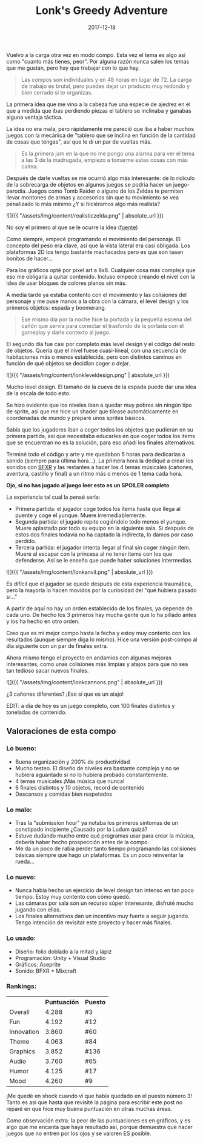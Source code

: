 ﻿---
layout: post
title: Lonk's Greedy Adventure
date: 2017-12-18
description: Un juego sobre decisiones de peso
img: assets/img/cover/lonkgreedyadventure.png
embed: assets/embed/lonksadventure/index.html
tags: [Juegos]
words: 4 minutos
status: published
action-text: Descarga en LudumDare
action-link: https://ldjam.com/events/ludum-dare/40/$65375
---

Vuelvo a la carga otra vez en modo compo. Esta vez el tema es algo así como "cuanto más tienes, peor". Por alguna razón nunca salen los temas que me gustan, pero hay que trabajar con lo que hay.

<blockquote>
Las compos son individuales y en 48 horas en lugar de 72. La carga de trabajo es brutal, pero puedes dejar un producto muy redondo y bien cerrado si te organizas.
</blockquote>

La primera idea que me vino a la cabeza fue una especie de ajedrez en el que a medida que ibas perdiendo piezas el tablero se inclinaba y ganabas alguna ventaja táctica.

La idea no era mala, pero rápidamente me pareció que iba a haber muchos juegos con la mecánica de "tablero que se inclina en función de la cantidad de cosas que tengas", así que le dí un par de vueltas más.

<blockquote>
Es la primera jam en la que no me pongo una alarma para ver el tema a las 3 de la madrugada, empiezo a tomarme estas cosas con más calma.
</blockquote>

Después de darle vueltas se me ocurrió algo más interesante: de lo ridículo de la sobrecarga de objetos en algunos juegos se podría hacer un juego-parodia. Juegos como Tomb Raider o alguno de los Zeldas te permiten llevar montones de armas y accesorios sin que tu movimiento se vea penalizado lo más mínimo ¿Y si hiciéramos algo más realista?

![]({{ "/assets/img/content/realisticzelda.png" | absolute_url }})
<p class="image-caption">No soy el primero al que se le ocurre la idea (<a href="http://www.dorkly.com/post/1823/realistic-zelda-inventory">fuente</a>)</p>

Como siempre, empecé programando el movimiento del personaje. El concepto del peso era clave, así que la vista lateral era casi obligada. Los plataformas 2D los tengo bastante machacados pero es que son taaan bonitos de hacer...

Para los gráficos opté por pixel art a 8x8. Cualquier cosa más compleja que eso me obligaría a quitar contenido. Incluso empecé creando el nivel con la idea de usar bloques de colores planos sin más.

A media tarde ya estaba contento con el movimiento y las colisiones del personaje y me puse manos a la obra con la cámara, el level design y los primeros objetos: espada y boomerang.

<blockquote>Ese mismo día por la noche hice la portada y la pequeña escena del cañón que servía para conectar el trasfondo de la portada con el gameplay y darle contexto al juego.</blockquote>

El segundo día fue casi por completo más level design y el código del resto de objetos. Quería que el nivel fuese cuasi-lineal, con una secuencia de habitaciones más o menos establecida, pero con distintos caminos en función de qué objetos se decidían coger o dejar.

![]({{ "/assets/img/content/lonkleveldesign.png" | absolute_url }})
<p class="image-caption">Mucho level design. El tamaño de la cueva de la espada puede dar una idea de la escala de todo esto.</p>

Se hizo evidente que los niveles iban a quedar muy pobres sin ningún tipo de sprite, así que me hice un shader que tilease automáticamente en coordenadas de mundo y preparé unos sprites básicos.

Sabía que los jugadores iban a coger todos los objetos que pudieran en su primera partida, así que necesitaba educarles en que coger todos los items que se encuentran no es la solución, para eso añadí los finales alternativos.

Terminé todo el código y arte y me quedaban 5 horas para dedicarlas a sonido (siempre para última hora...). La primera hora la dediqué a crear los sonidos con [BFXR](https://www.bfxr.net) y las restantes a hacer los 4 temas músicales (cañones, aventura, castillo y final) a un ritmo más o menos de 1 tema cada hora.

**Ojo, si no has jugado al juego leer esto es un SPOILER completo**

La experiencia tal cual la pensé sería:

* Primera partida: el jugador coge todos los ítems hasta que llega al puente y coge el yunque. Muere irremediablemente.
* Segunda partida: el jugado repite cogiéndolo todo menos el yunque. Muere aplastado por todo su equipo en la siguiente sala. Si después de estos dos finales todavía no ha captado la indirecta, lo damos por caso perdido.
* Tercera partida: el jugador intenta llegar al final sin coger ningún ítem. Muere al escapar con la princesa al no tener ítems con los que defenderse. Así se le enseña que puede haber soluciones intermedias.

![]({{ "/assets/img/content/lonkanvil.png" | absolute_url }})
<p class="image-caption">Es difícil que el jugador se quede después de esta experiencia traumática, pero la mayoría lo hacen movidos por la curiosidad del "qué hubiera pasado si..."</p>

A partir de aquí no hay un orden establecido de los finales, ya depende de cada uno. De hecho los 3 primeros hay mucha gente que lo ha pillado antes y los ha hecho en otro orden.

Creo que es mi mejor compo hasta la fecha y estoy muy contento con los resultados (aunque siempre diga lo mismo). Hice una versión post-compo al día siguiente con un par de finales extra.

Ahora mismo tengo el proyecto en andamios con algunas mejoras interesantes, como unas colisiones más limpias y atajos para que no sea tan tedioso sacar nuevos finales.

![]({{ "/assets/img/content/lonkcannons.png" | absolute_url }})
<p class="image-caption">¿3 cañones diferentes? ¡Eso sí que es un atajo!</p>

EDIT: a día de hoy es un juego completo, con 100 finales distintos y toneladas de contenido.

## Valoraciones de esta compo

### Lo bueno:
* Buena organización y 200% de productividad
* Mucho testeo. El diseño de niveles era bastante complejo y no se hubiera aguantado si no lo hubiera probado constantemente.
* 4 temas musicales ¡Más música que nunca!
* 6 finales distintos y 10 objetos, record de contenido
* Descansos y comidas bien respetados

### Lo malo:
* Tras la "submission hour" ya notaba los primeros síntomas de un constipado incipiente ¿Causado por la Ludum quizá?
* Estuve dudando mucho entre qué programas usar para crear la música, debería haber hecho prospección antes de la compo.
* Me da un poco de rabia perder tanto tiempo programando las colisiones básicas siempre que hago un plataformas. Es un poco reinventar la rueda...

### Lo nuevo:
* Nunca había hecho un ejercicio de level design tan intenso en tan poco tiempo. Estoy muy contento con cómo quedó.
* Las cámaras por sala son un recurso súper interesante, disfruté mucho jugando con ellas.
* Los finales alternativos dan un incentivo muy fuerte a seguir jugando. Tengo intención de revisitar este proyecto y hacer más finales.

### Lo usado:
* Diseño: folio doblado a la mitad y lápiz
* Programación: Unity + Visual Studio
* Gráficos: Aseprite
* Sonido: BFXR + Mixcraft

### Rankings:
<table>
<tr><th></th><th class="cell-center">Puntuación</th><th class="cell-center">Puesto</th></tr>
<tr><td>Overall		</td><td class="cell-center score">4.288</td><td class="cell-center rank">#3</td></tr>
<tr><td>Fun			</td><td class="cell-center score">4.192</td><td class="cell-center rank">#12</td></tr>
<tr><td>Innovation	</td><td class="cell-center score">3.860</td><td class="cell-center rank">#60</td></tr>
<tr><td>Theme		</td><td class="cell-center score">4.063</td><td class="cell-center rank">#84</td></tr>
<tr><td>Graphics	</td><td class="cell-center score">3.852</td><td class="cell-center rank">#136</td></tr>
<tr><td>Audio		</td><td class="cell-center score">3.760</td><td class="cell-center rank">#65</td></tr>
<tr><td>Humor		</td><td class="cell-center score">4.125</td><td class="cell-center rank">#17</td></tr>
<tr><td>Mood		</td><td class="cell-center score">4.260</td><td class="cell-center rank">#9</td></tr>
</table>

¡Me quedé en shock cuando vi que había quedado en el puesto número 3! Tanto es así que hasta que revisité la página para escribir este post no reparé en que hice muy buena puntuación en otras muchas áreas.

Como observación extra: la peor de las puntuaciones es en gráficos, y es algo que me encanta que haya resultado así, porque demuestra que hacer juegos que no entren por los ojos y se valoren ES posible.